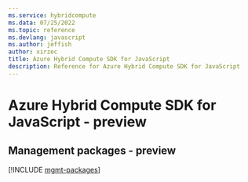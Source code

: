 ```yaml
---
ms.service: hybridcompute
ms.data: 07/25/2022
ms.topic: reference
ms.devlang: javascript
ms.author: jeffish
author: xirzec
title: Azure Hybrid Compute SDK for JavaScript
description: Reference for Azure Hybrid Compute SDK for JavaScript
---
```

# Azure Hybrid Compute SDK for JavaScript - preview

## Management packages - preview
[!INCLUDE [mgmt-packages](hybrid-compute-mgmt-index.md)]